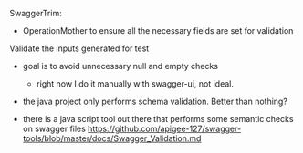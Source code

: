 SwaggerTrim:
- OperationMother to ensure all the necessary fields are set for validation

Validate the inputs generated for test
- goal is to avoid unnecessary null and empty checks
  - right now I do it manually with swagger-ui, not ideal.
- the java project only performs schema validation. Better than nothing?

- there is a java script tool out there that performs some semantic checks on swagger files 
  https://github.com/apigee-127/swagger-tools/blob/master/docs/Swagger_Validation.md